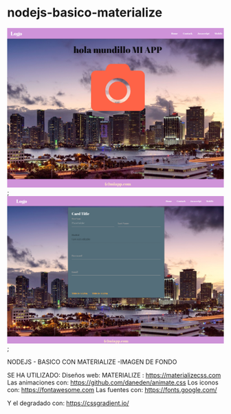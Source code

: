 # nodejs-basico-materialize

![Alt text](nodejs-basico-materialize.jpg);
![Alt text](nodejs-basico-materialize2.png);

NODEJS - BASICO CON MATERIALIZE -IMAGEN DE FONDO 

SE HA UTILIZADO:
Diseños web: MATERIALIZE : https://materializecss.com 
Las animaciones con:  https://github.com/daneden/animate.css
Los iconos con:  https://fontawesome.com
Las fuentes con: https://fonts.google.com/

Y el degradado con: https://cssgradient.io/

